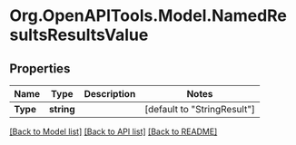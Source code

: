 # Org.OpenAPITools.Model.NamedResultsResultsValue

## Properties

Name | Type | Description | Notes
------------ | ------------- | ------------- | -------------
**Type** | **string** |  | [default to "StringResult"]

[[Back to Model list]](../../README.md#documentation-for-models) [[Back to API list]](../../README.md#documentation-for-api-endpoints) [[Back to README]](../../README.md)


